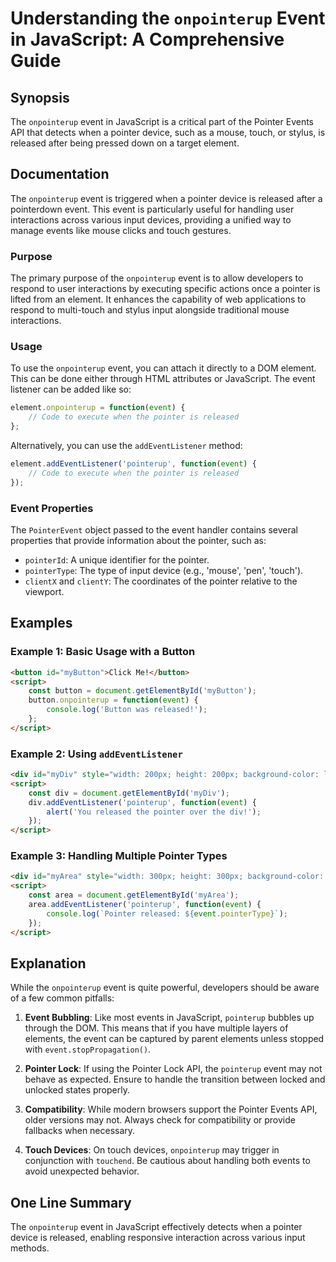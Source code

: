 <!--
Meta Description: # Understanding the `onpointerup` Event in JavaScript: A Comprehensive Guide ## Synopsis The `onpointerup` event in JavaScript is a critical part of t...
Meta Keywords: event, pointer, onpointerup, released, javascript
-->

# Understanding the `onpointerup` Event in JavaScript: A Comprehensive Guide

## Synopsis
The `onpointerup` event in JavaScript is a critical part of the Pointer Events API that detects when a pointer device, such as a mouse, touch, or stylus, is released after being pressed down on a target element.

## Documentation
The `onpointerup` event is triggered when a pointer device is released after a pointerdown event. This event is particularly useful for handling user interactions across various input devices, providing a unified way to manage events like mouse clicks and touch gestures.

### Purpose
The primary purpose of the `onpointerup` event is to allow developers to respond to user interactions by executing specific actions once a pointer is lifted from an element. It enhances the capability of web applications to respond to multi-touch and stylus input alongside traditional mouse interactions.

### Usage
To use the `onpointerup` event, you can attach it directly to a DOM element. This can be done either through HTML attributes or JavaScript. The event listener can be added like so:

```javascript
element.onpointerup = function(event) {
    // Code to execute when the pointer is released
};
```

Alternatively, you can use the `addEventListener` method:

```javascript
element.addEventListener('pointerup', function(event) {
    // Code to execute when the pointer is released
});
```

### Event Properties
The `PointerEvent` object passed to the event handler contains several properties that provide information about the pointer, such as:
- `pointerId`: A unique identifier for the pointer.
- `pointerType`: The type of input device (e.g., 'mouse', 'pen', 'touch').
- `clientX` and `clientY`: The coordinates of the pointer relative to the viewport.

## Examples

### Example 1: Basic Usage with a Button
```html
<button id="myButton">Click Me!</button>
<script>
    const button = document.getElementById('myButton');
    button.onpointerup = function(event) {
        console.log('Button was released!');
    };
</script>
```

### Example 2: Using `addEventListener`
```html
<div id="myDiv" style="width: 200px; height: 200px; background-color: lightblue;"></div>
<script>
    const div = document.getElementById('myDiv');
    div.addEventListener('pointerup', function(event) {
        alert('You released the pointer over the div!');
    });
</script>
```

### Example 3: Handling Multiple Pointer Types
```html
<div id="myArea" style="width: 300px; height: 300px; background-color: lightgreen;"></div>
<script>
    const area = document.getElementById('myArea');
    area.addEventListener('pointerup', function(event) {
        console.log(`Pointer released: ${event.pointerType}`);
    });
</script>
```

## Explanation
While the `onpointerup` event is quite powerful, developers should be aware of a few common pitfalls:

1. **Event Bubbling**: Like most events in JavaScript, `pointerup` bubbles up through the DOM. This means that if you have multiple layers of elements, the event can be captured by parent elements unless stopped with `event.stopPropagation()`.

2. **Pointer Lock**: If using the Pointer Lock API, the `pointerup` event may not behave as expected. Ensure to handle the transition between locked and unlocked states properly.

3. **Compatibility**: While modern browsers support the Pointer Events API, older versions may not. Always check for compatibility or provide fallbacks when necessary.

4. **Touch Devices**: On touch devices, `onpointerup` may trigger in conjunction with `touchend`. Be cautious about handling both events to avoid unexpected behavior.

## One Line Summary
The `onpointerup` event in JavaScript effectively detects when a pointer device is released, enabling responsive interaction across various input methods.